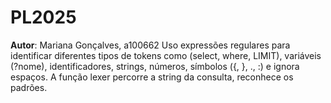 # PL2025

**Autor**: Mariana Gonçalves, a100662
Uso expressões regulares para identificar diferentes tipos de tokens como (select, where, LIMIT), variáveis (?nome), identificadores, strings, números, símbolos ({, }, ., :) e ignora espaços. A função lexer percorre a string da consulta, reconhece os padrões.